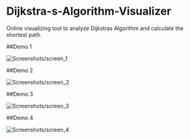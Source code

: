 # Dijkstra-s-Algorithm-Visualizer
Online visualizing tool to analyze Dijkstras Algorithm and calculate the shortest path.




##Demo 1

![Screenshots/screen_1](Screenshot/screen_1.png)



##Demo 2

![Screenshots/screen_2](Screenshot/screen_2.png)


##Demo 3

![Screenshots/screen_3](Screenshot/screen_3.png)


##Demo 4

![Screenshots/screen_4](Screenshot/screen_4.png)

